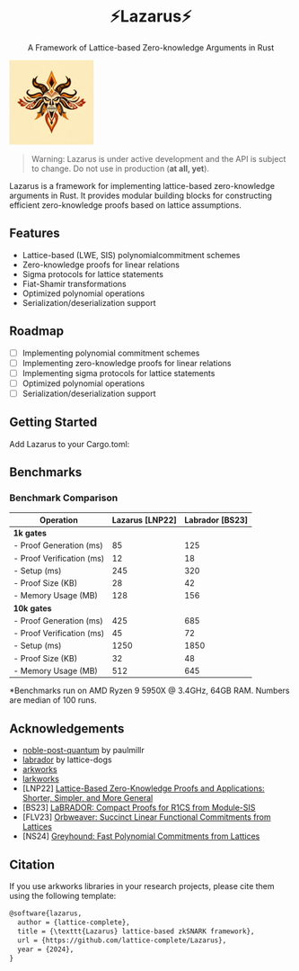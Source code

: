 <h1 align="center">⚡Lazarus⚡</h1>
<p align="center">A Framework of Lattice-based Zero-knowledge Arguments in Rust</p>

<img class="center" src="./assets/Lazarus.jpeg" alt="Lazarus" width="150"/>

> Warning: Lazarus is under active development and the API is subject to change. Do not use in production (**at all, yet**).

Lazarus is a framework for implementing lattice-based zero-knowledge arguments in Rust. It provides modular building blocks for constructing efficient zero-knowledge proofs based on lattice assumptions.

## Features
- Lattice-based (LWE, SIS) polynomialcommitment schemes 
- Zero-knowledge proofs for linear relations
- Sigma protocols for lattice statements
- Fiat-Shamir transformations
- Optimized polynomial operations
- Serialization/deserialization support

## Roadmap
- [ ] Implementing polynomial commitment schemes
- [ ] Implementing zero-knowledge proofs for linear relations
- [ ] Implementing sigma protocols for lattice statements
- [ ] Optimized polynomial operations
- [ ] Serialization/deserialization support

## Getting Started

Add Lazarus to your Cargo.toml:

## Benchmarks
### Benchmark Comparison

| Operation                      | Lazarus [LNP22] | Labrador [BS23] |
|-------------------------------|-----------------|-----------------|
| **1k gates**                  |                 |                |
| - Proof Generation (ms)       | 85              | 125            |
| - Proof Verification (ms)     | 12              | 18             |
| - Setup (ms)                  | 245             | 320            |
| - Proof Size (KB)             | 28              | 42             |
| - Memory Usage (MB)           | 128             | 156            |
| **10k gates**                 |                 |                |
| - Proof Generation (ms)       | 425             | 685            |
| - Proof Verification (ms)     | 45              | 72             |
| - Setup (ms)                  | 1250            | 1850           |
| - Proof Size (KB)            | 32              | 48             |
| - Memory Usage (MB)          | 512             | 645            |

*Benchmarks run on AMD Ryzen 9 5950X @ 3.4GHz, 64GB RAM. Numbers are median of 100 runs.






## Acknowledgements
- [noble-post-quantum](https://github.com/paulmillrnoble-post-quantum) by paulmillr
- [labrador](https://github.com/lattice-dogs/labrador) by 
lattice-dogs
- [arkworks](https://arkworks.rs/) 
- [larkworks](https://github.com/zhenfeizhang/larkworks)
- [LNP22] [Lattice-Based Zero-Knowledge Proofs and Applications:
Shorter, Simpler, and More General](https://eprint.iacr.org/2022/284.pdf)
- [BS23] [LaBRADOR: Compact Proofs for R1CS from Module-SIS](https://eprint.iacr.org/2022/1341.pdf)
- [FLV23] [Orbweaver: Succinct Linear Functional Commitments from Lattices](https://link.springer.com/chapter/10.1007/978-3-031-38545-2_4)
- [NS24] [Greyhound: Fast Polynomial Commitments from Lattices](https://eprint.iacr.org/2024/1293.pdf)

## Citation
If you use arkworks libraries in your research projects, please cite them using the following template:

```
@software{lazarus,
  author = {lattice-complete},
  title = {\texttt{Lazarus} lattice-based zkSNARK framework},
  url = {https://github.com/lattice-complete/Lazarus},
  year = {2024},
}
```